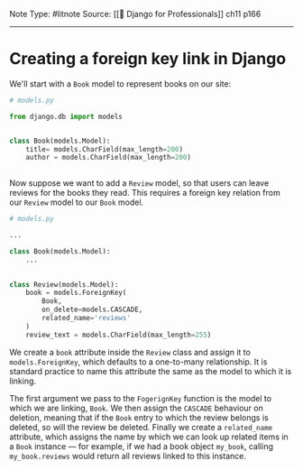 Note Type: #litnote
Source: [[📖 Django for Professionals]] ch11 p166

---
# Creating a foreign key link in Django
We'll start with a `Book` model to represent books on our site:
```python
# models.py

from django.db import models


class Book(models.Model):
	title= models.CharField(max_length=200)
	author = models.CharField(max_length=200)
	
```

Now suppose we want to add a `Review` model, so that users can leave reviews for the books they read. This requires a foreign key relation from our `Review` model to our `Book` model.
```python
# models.py

...

class Book(models.Model):
	...
	

class Review(models.Model):
	book = models.ForeignKey(
		Book,
		on_delete=models.CASCADE,
		related_name='reviews'
	)
	review_text = models.CharField(max_length=255)

```

We create a `book` attribute inside the `Review` class and assign it to `models.ForeignKey`, which defaults to a one-to-many relationship.  It is standard practice to name this attribute the same as the model to which it is linking.

The first argument we pass to the `FogerignKey` function is the model to which we are linking, `Book`. We then assign the `CASCADE` behaviour on deletion, meaning that if the `Book` entry to which the review belongs is deleted, so will the review be deleted. Finally we create a `related_name` attribute, which assigns the name by which we can look up related items in a `Book` instance — for example, if we had a book object `my_book`, calling `my_book.reviews` would return all reviews linked to this instance.